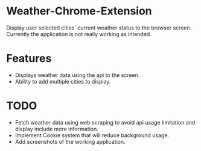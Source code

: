 # Weather-Chrome-Extension
Display user selected cities' current weather status to the browser screen. Currently the application is not really working as intended.


# Features
* Displays weather data using the api to the screen. 
* Ability to add multiple cities to display.

# TODO
* Fetch weather data using web scraping to avoid api usage limitation and display include more information.
* Implement Cookie system that will reduce background usage.
* Add screenshots of the working application.
